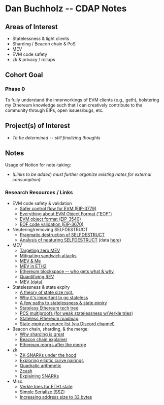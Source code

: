 # Dan Buchholz -- CDAP Notes

## Areas of Interest
- Statelessness & light clients
- Sharding / Beacon chain & PoS
- MEV
- EVM code safety
- zk & privacy / rollups

## Cohort Goal
### Phase 0
To fully understand the innerworkings of EVM clients (e.g., geth), bolstering my Ethereum knowledge such that I can creatively contribute to the community through EIPs, open issues/bugs, etc.

## Project(s) of Interest
- _To be determined -- still finalizing thoughts_

## Notes
Usage of Notion for note-taking:
- _(Links to be added; must further organize existing notes for external consumption)_

### Research Resources / Links
- EVM code safety & validation
  - [Safer control flow for EVM (EIP-3779)](https://eips.ethereum.org/EIPS/eip-3779)
  - [Everything about EVM Object Format ("EOF")](https://notes.ethereum.org/@ipsilon/evm-object-format-overview)
  - [EVM object format (EIP-3540)](https://eips.ethereum.org/EIPS/eip-3540)
  - [EOF code validation (EIP-3670)](https://eips.ethereum.org/EIPS/eip-3670)
- Neutering/removing SELFDESTRUCT
  - [Pragmatic destruction of SELFDESTRUCT](https://hackmd.io/@vbuterin/selfdestruct)
  - [Analysis of neaturing SELFDESTRUCT](https://github.com/adompeldorius/selfdestruct-analysis) (data [here](https://nbviewer.jupyter.org/github/adompeldorius/selfdestruct-analysis/blob/main/analysis.ipynb))
- MEV
  - [Targeting zero MEV](https://ethresear.ch/t/targeting-zero-mev-a-content-layer-solution/9224)
  - [Mitigating sandwich attacks](https://hackmd.io/@norswap/mev)
  - [MEV & Me](https://www.paradigm.xyz/2021/02/mev-and-me/)
  - [MEV in ETH2](https://hackmd.io/@flashbots/mev-in-eth2)
  - [Ethereum blockspace -- who gets what & why](https://www.paradigm.xyz/2021/03/ethereum-blockspace-who-gets-what-and-why/)
  - [Quantifiying REV](https://hackmd.io/@flashbots/quantifying-REV)
  - [MEV (data)](https://explore.flashbots.net/)
- Statelessness & state expiry
  - [A theory of state size mgt.](https://hackmd.io/@vbuterin/state_size_management)
  - [Why it's important to go stateless](https://dankradfeist.de/ethereum/2021/02/14/why-stateless.html)
  - [A few paths to statelessness & state expiry](https://hackmd.io/@vbuterin/state_expiry_paths)
  - [Stateless Ethereum tech tree](https://blog.ethereum.org/2020/01/28/eth1x-files-the-stateless-ethereum-tech-tree/)
  - [PCS multiproofs (for weak statelessness w/Verkle tries)](https://dankradfeist.de/ethereum/2021/06/18/pcs-multiproofs.html)
  - [Stateless Ethereum roadmap](https://ethresear.ch/t/an-updated-roadmap-for-stateless-ethereum/9046)
  - [State expiry resource list (via Discord channel)](https://github.com/tvanepps/EthereumDiscordGuidebook/blob/main/README.md#state-expiry)
- Beacon chain, sharding, & the merge:
  - [Why sharding is great](https://vitalik.ca/general/2021/04/07/sharding.html)
  - [Beacon chain explainer](https://ethos.dev/beacon-chain/)
  - [Ethereum reorgs after the merge](https://www.paradigm.xyz/2021/07/ethereum-reorgs-after-the-merge/)
- zk
  - [ZK-SNARKs under the hood](https://medium.com/@VitalikButerin/zk-snarks-under-the-hood-b33151a013f6)
  - [Exploring elliptic curve pairings](https://medium.com/@VitalikButerin/exploring-elliptic-curve-pairings-c73c1864e627)
  - [Quadratic arithmetic](https://medium.com/@VitalikButerin/quadratic-arithmetic-programs-from-zero-to-hero-f6d558cea649)
  - [Zcash](https://z.cash/technology/zksnarks/)
  - [Explaining SNARKs](https://electriccoin.co/blog/snark-explain/)
- Misc.
  - [Verkle tries for ETH1 state](https://dankradfeist.de/ethereum/2021/06/18/verkle-trie-for-eth1.html)
  - [Simple Serialize (SSZ)](https://www.ssz.dev/)
  - [Increasing address size to 32 bytes](https://ethereum-magicians.org/t/increasing-address-size-from-20-to-32-bytes/5485)
